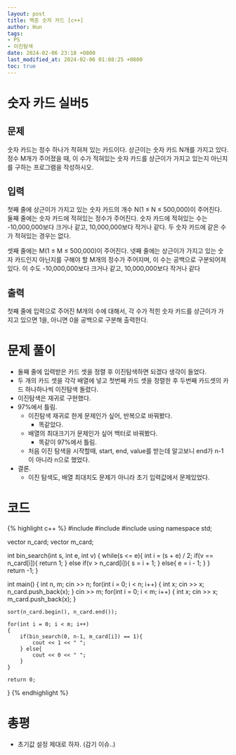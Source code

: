```yaml
---
layout: post
title: 백준 숫자 카드 [c++]
author: Hun
tags:
- PS
- 이진탐색
date: 2024-02-06 23:18 +0800
last_modified_at: 2024-02-06 01:08:25 +0800
toc: true
---
```


# 숫자 카드 실버5

## 문제
숫자 카드는 정수 하나가 적혀져 있는 카드이다. 상근이는 숫자 카드 N개를 가지고 있다. 정수 M개가 주어졌을 때, 이 수가 적혀있는 숫자 카드를 상근이가 가지고 있는지 아닌지를 구하는 프로그램을 작성하시오.

## 입력
첫째 줄에 상근이가 가지고 있는 숫자 카드의 개수 N(1 ≤ N ≤ 500,000)이 주어진다. 둘째 줄에는 숫자 카드에 적혀있는 정수가 주어진다. 숫자 카드에 적혀있는 수는 -10,000,000보다 크거나 같고, 10,000,000보다 작거나 같다. 두 숫자 카드에 같은 수가 적혀있는 경우는 없다.

셋째 줄에는 M(1 ≤ M ≤ 500,000)이 주어진다. 넷째 줄에는 상근이가 가지고 있는 숫자 카드인지 아닌지를 구해야 할 M개의 정수가 주어지며, 이 수는 공백으로 구분되어져 있다. 이 수도 -10,000,000보다 크거나 같고, 10,000,000보다 작거나 같다

## 출력
첫째 줄에 입력으로 주어진 M개의 수에 대해서, 각 수가 적힌 숫자 카드를 상근이가 가지고 있으면 1을, 아니면 0을 공백으로 구분해 출력한다.

# 문제 풀이
- 둘째 줄에 입력받은 카드 셋을 정렬 후 이진탐색하면 되겠다 생각이 들었다.
- 두 개의 카드 셋을 각각 배열에 넣고 첫번째 카드 셋을 정렬한 후 두번째 카드셋의 카드 하나하나씩 이진탐색 돌렸다.
- 이진탐색은 재귀로 구현했다.
- 97%에서 틀림.
  - 이진탐색 재귀로 한게 문제인가 싶어, 반복으로 바꿔봤다.
    - 똑같았다.
  - 배열의 최대크기가 문제인가 싶어 백터로 바꿔봤다.
    - 똑같이 97%에서 틀림.
  - 처음 이진 탐색을 시작할때, start, end, value를 받는데 알고보니 end가 n-1이 아니라 n으로 했었다.
- 결론.
  - 이진 탐색도, 배열 최대치도 문제가 아니라 초기 입력값에서 문제있었다.

# 코드
{% highlight c++ %}
#include <iostream>
#include <vector>
#include <algorithm>
using namespace std;

vector<int> n_card;
vector<int> m_card;

int bin_search(int s, int e, int v)
{
    while(s <= e){
        int i = (s + e) / 2;
        if(v == n_card[i]){
            return 1;
        } else if(v > n_card[i]){
            s = i + 1;
        } else{
            e = i - 1;
        }
    }
    return -1;
}


int main()
{
    int n, m;
    cin >> n;
    for(int i = 0; i < n; i++)
    {
        int x;
        cin >> x;
        n_card.push_back(x);
    }
    cin >> m;
    for(int i = 0; i < m; i++)
    {
        int x;
        cin >> x;
        m_card.push_back(x);
    }

    sort(n_card.begin(), n_card.end());
    
    for(int i = 0; i < m; i++)
    {
        if(bin_search(0, n-1, m_card[i]) == 1){
            cout << 1 << " ";
        } else{
            cout << 0 << " ";
        }
    }

    return 0;
}
{% endhighlight %}

# 총평
- 초기값 설정 제대로 하자. (감기 이슈..)